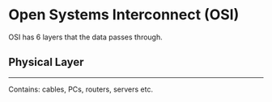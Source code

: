 # Open Systems Interconnect (OSI)

OSI has 6 layers that the data passes through.

## Physical Layer
-------------------------------------------------
Contains: cables, PCs, routers, servers etc.